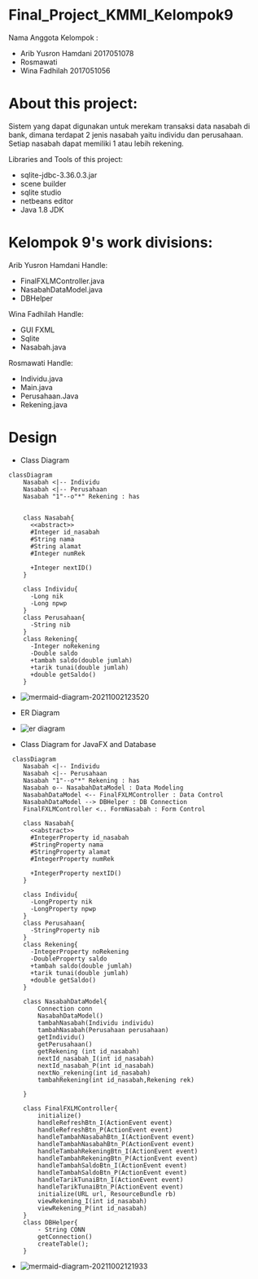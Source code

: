 # Final_Project_KMMI_Kelompok9

Nama Anggota Kelompok :
- Arib Yusron Hamdani 2017051078
- Rosmawati
- Wina Fadhilah 2017051056

# About this project:

Sistem yang dapat digunakan untuk merekam transaksi data nasabah di bank, dimana terdapat 2 jenis nasabah yaitu individu dan perusahaan. Setiap nasabah dapat memiliki 1 atau lebih rekening.

Libraries and Tools of this project:

- sqlite-jdbc-3.36.0.3.jar
- scene builder
- sqlite studio
- netbeans editor
- Java 1.8 JDK

# Kelompok 9's work divisions:

Arib Yusron Hamdani Handle:
- FinalFXLMController.java
- NasabahDataModel.java
- DBHelper

Wina Fadhilah Handle:
- GUI FXML
- Sqlite
- Nasabah.java

Rosmawati Handle:
- Individu.java
- Main.java
- Perusahaan.Java
- Rekening.java

# Design
- Class Diagram
```
classDiagram
    Nasabah <|-- Individu
    Nasabah <|-- Perusahaan
    Nasabah "1"--o"*" Rekening : has
          

    class Nasabah{
      <<abstract>>
      #Integer id_nasabah
      #String nama
      #String alamat
      #Integer numRek
      
      +Integer nextID()
    }
    
    class Individu{
      -Long nik
      -Long npwp
    }
    class Perusahaan{
      -String nib
    }
    class Rekening{
      -Integer noRekening
      -Double saldo
      +tambah saldo(double jumlah)
      +tarik tunai(double jumlah)
      +double getSaldo()
    }
```
-   ![mermaid-diagram-20211002123520](https://user-images.githubusercontent.com/83532253/135705343-642131e2-c681-4669-a812-d28bb7b5ecec.png)


- ER Diagram
- ![er diagram](https://user-images.githubusercontent.com/83532253/135705908-6f700459-4bea-42cd-84d4-c75c83cf25af.png)


- Class Diagram for JavaFX and Database
```
 classDiagram
    Nasabah <|-- Individu
    Nasabah <|-- Perusahaan
    Nasabah "1"--o"*" Rekening : has
    Nasabah o-- NasabahDataModel : Data Modeling
    NasabahDataModel <-- FinalFXLMController : Data Control
    NasabahDataModel --> DBHelper : DB Connection
    FinalFXLMController <.. FormNasabah : Form Control      

    class Nasabah{
      <<abstract>>
      #IntegerProperty id_nasabah
      #StringProperty nama
      #StringProperty alamat
      #IntegerProperty numRek
      
      +IntegerProperty nextID()
    }
    
    class Individu{
      -LongProperty nik
      -LongProperty npwp
    }
    class Perusahaan{
      -StringProperty nib
    }
    class Rekening{
      -IntegerProperty noRekening
      -DoubleProperty saldo
      +tambah saldo(double jumlah)
      +tarik tunai(double jumlah)
      +double getSaldo()
    }

    class NasabahDataModel{
        Connection conn
        NasabahDataModel()
        tambahNasabah(Individu individu)
        tambahNasabah(Perusahaan perusahaan)
        getIndividu()
        getPerusahaan()
        getRekening (int id_nasabah)
        nextId_nasabah_I(int id_nasabah)
        nextId_nasabah_P(int id_nasabah)
        nextNo_rekening(int id_nasabah)
        tambahRekening(int id_nasabah,Rekening rek)
    
    }

    class FinalFXLMController{
        initialize()
        handleRefreshBtn_I(ActionEvent event)
        handleRefreshBtn_P(ActionEvent event)
        handleTambahNasabahBtn_I(ActionEvent event)
        handleTambahNasabahBtn_P(ActionEvent event)
        handleTambahRekeningBtn_I(ActionEvent event)
        handleTambahRekeningBtn_P(ActionEvent event)
        handleTambahSaldoBtn_I(ActionEvent event)
        handleTambahSaldoBtn_P(ActionEvent event)
        handleTarikTunaiBtn_I(ActionEvent event)
        handleTarikTunaiBtn_P(ActionEvent event)
        initialize(URL url, ResourceBundle rb)
        viewRekening_I(int id_nasabah)
        viewRekening_P(int id_nasabah)
    }
    class DBHelper{
        - String CONN
        getConnection()
        createTable();
    }
```
-   ![mermaid-diagram-20211002121933](https://user-images.githubusercontent.com/83532253/135705366-b2801a9b-46fe-427e-bdc0-ec09cd511260.png)

  


